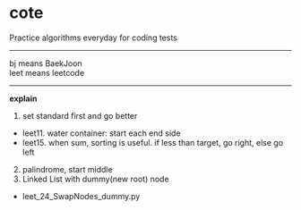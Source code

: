 # cote
Practice algorithms everyday for coding tests
***
bj means BaekJoon  
leet means leetcode  
***
**explain**  
1. set standard first and go better
  - leet11. water container: start each end side
  - leet15. when sum, sorting is useful. if less than target, go right, else go left
2. palindrome, start middle
3. Linked List with dummy(new root) node
  - leet_24_SwapNodes_dummy.py
